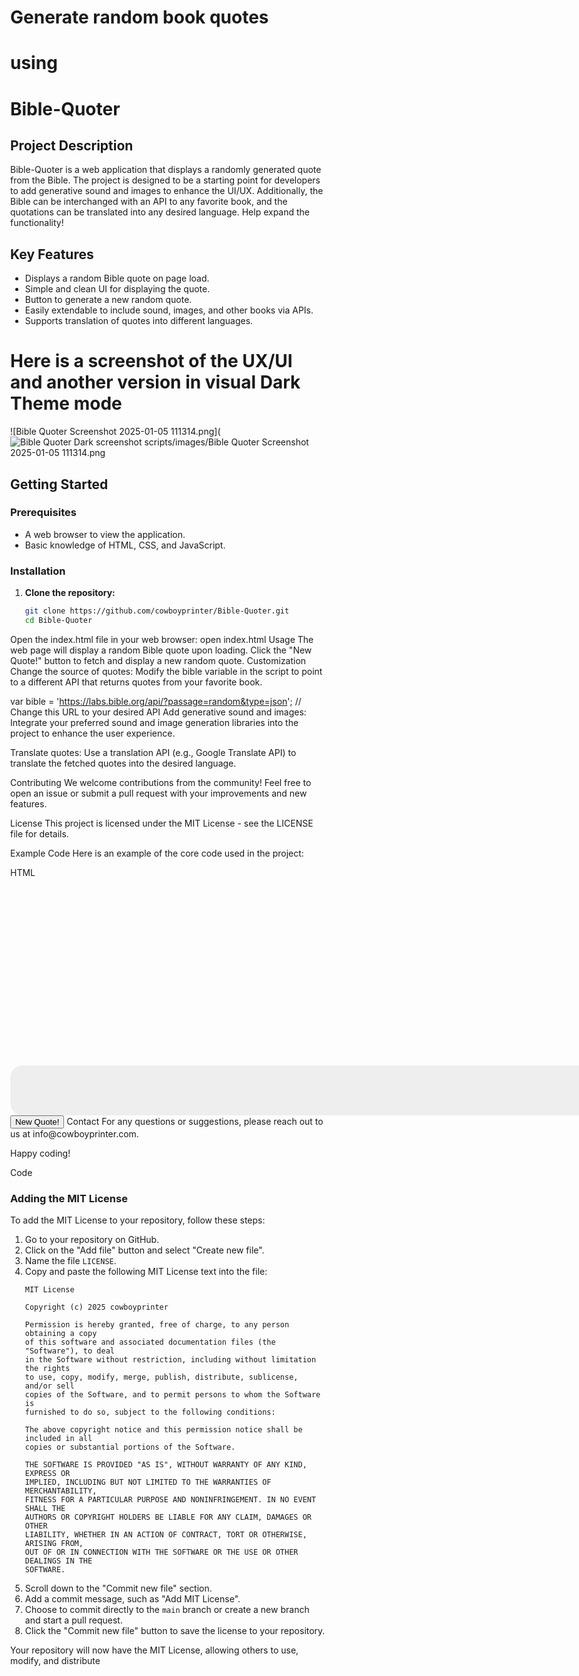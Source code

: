 # Generate random book quotes
# using
# Bible-Quoter

## Project Description
Bible-Quoter is a web application that displays a randomly generated quote from the Bible. The project is designed to be a starting point for developers to add generative sound and images to enhance the UI/UX. Additionally, the Bible can be interchanged with an API to any favorite book, and the quotations can be translated into any desired language. Help expand the functionality!

## Key Features
- Displays a random Bible quote on page load.
- Simple and clean UI for displaying the quote.
- Button to generate a new random quote.
- Easily extendable to include sound, images, and other books via APIs.
- Supports translation of quotes into different languages.

# Here is a screenshot of the UX/UI and another version in visual Dark Theme mode  
![Bible Quoter Screenshot 2025-01-05 111314.png](
![Bible Quoter Dark screenshot](images/Screenshot%202025-01-05%20114046.png)
scripts/images/Bible Quoter Screenshot 2025-01-05 111314.png
## Getting Started

 ### Prerequisites
- A web browser to view the application.
- Basic knowledge of HTML, CSS, and JavaScript.

### Installation
1. **Clone the repository:**
   ```bash
   git clone https://github.com/cowboyprinter/Bible-Quoter.git
   cd Bible-Quoter
Open the index.html file in your web browser:
open index.html
Usage
The web page will display a random Bible quote upon loading.
Click the "New Quote!" button to fetch and display a new random quote.
Customization
Change the source of quotes:
Modify the bible variable in the script to point to a different API that returns quotes from your favorite book.

var bible = 'https://labs.bible.org/api/?passage=random&type=json'; // Change this URL to your desired API
Add generative sound and images:
Integrate your preferred sound and image generation libraries into the project to enhance the user experience.

Translate quotes:
Use a translation API (e.g., Google Translate API) to translate the fetched quotes into the desired language.

Contributing
We welcome contributions from the community! Feel free to open an issue or submit a pull request with your improvements and new features.

License
This project is licensed under the MIT License - see the LICENSE file for details.

Example Code
Here is an example of the core code used in the project:

HTML
<!DOCTYPE html>
<html>
<head>
    <style>
        #bibleQuote {
            background-color: #eee;
            color: #a0a;
            margin: 300px auto 0;
            font-size: 40px;
            width: 90vw;
            padding: 40px;
            border-radius: 20px;
        }
        .reload-button {
            /* Add styles for the reload button if needed */
        }
    </style>
    <script>
        document.addEventListener("DOMContentLoaded", function() {
            var bible = 'https://labs.bible.org/api/?passage=random&type=json';
            var xhr = new XMLHttpRequest();
            xhr.open('GET', bible, true);
            xhr.onreadystatechange = function() {
                if (xhr.readyState == 4 && xhr.status == 200) {
                    var response = JSON.parse(xhr.responseText);
                    if (response && response.length > 0) {
                        var text = response[0].text;
                        var quoteDiv = document.getElementById("bibleQuote");
                        quoteDiv.textContent = text;
                    }
                }
            };
            xhr.send();
        });
        function reloadPage() {
            location.reload();
        }
    </script>
</head>
<body style="margin: 0;">
    <div id="bibleQuote"></div>
    <button onclick="reloadPage()" class="reload-button">New Quote!</button>
</body>
</html>
Contact
For any questions or suggestions, please reach out to us at 
   info@cowboyprinter.com.

Happy coding!

Code
### Adding the MIT License

To add the MIT License to your repository, follow these steps:

1. Go to your repository on GitHub.
2. Click on the "Add file" button and select "Create new file".
3. Name the file `LICENSE`.
4. Copy and paste the following MIT License text into the file:
    ```text
    MIT License

    Copyright (c) 2025 cowboyprinter

    Permission is hereby granted, free of charge, to any person obtaining a copy
    of this software and associated documentation files (the "Software"), to deal
    in the Software without restriction, including without limitation the rights
    to use, copy, modify, merge, publish, distribute, sublicense, and/or sell
    copies of the Software, and to permit persons to whom the Software is
    furnished to do so, subject to the following conditions:

    The above copyright notice and this permission notice shall be included in all
    copies or substantial portions of the Software.

    THE SOFTWARE IS PROVIDED "AS IS", WITHOUT WARRANTY OF ANY KIND, EXPRESS OR
    IMPLIED, INCLUDING BUT NOT LIMITED TO THE WARRANTIES OF MERCHANTABILITY,
    FITNESS FOR A PARTICULAR PURPOSE AND NONINFRINGEMENT. IN NO EVENT SHALL THE
    AUTHORS OR COPYRIGHT HOLDERS BE LIABLE FOR ANY CLAIM, DAMAGES OR OTHER
    LIABILITY, WHETHER IN AN ACTION OF CONTRACT, TORT OR OTHERWISE, ARISING FROM,
    OUT OF OR IN CONNECTION WITH THE SOFTWARE OR THE USE OR OTHER DEALINGS IN THE
    SOFTWARE.
    ```
5. Scroll down to the "Commit new file" section.
6. Add a commit message, such as "Add MIT License".
7. Choose to commit directly to the `main` branch or create a new branch and start a pull request.
8. Click the "Commit new file" button to save the license to your repository.

Your repository will now have the MIT License, allowing others to use, modify, and distribute
